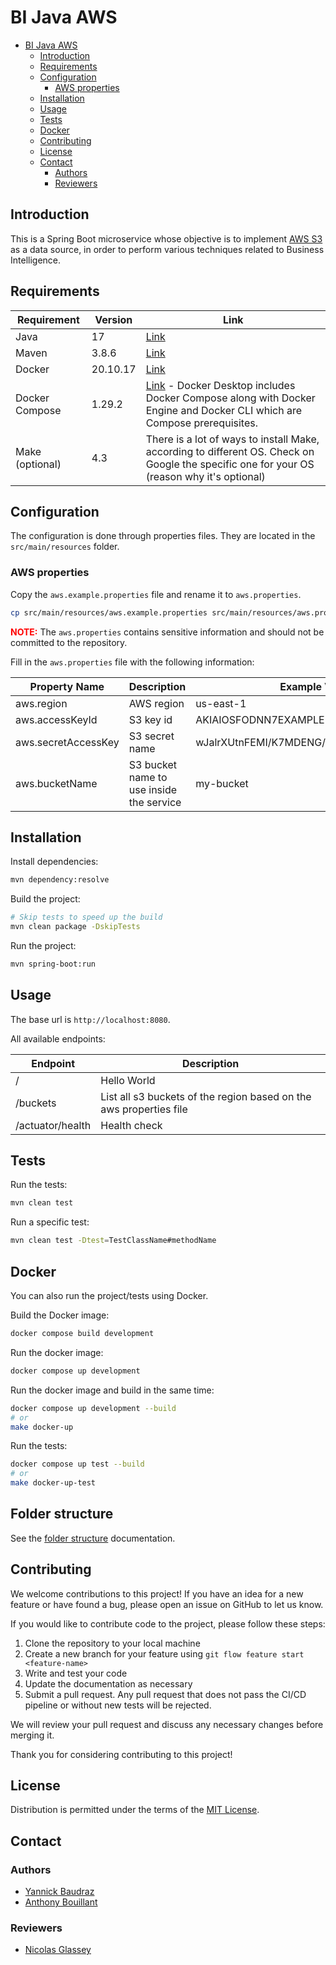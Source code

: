 # BI Java AWS

* [BI Java AWS](#bi-java-aws)
    * [Introduction](#introduction)
    * [Requirements](#requirements)
    * [Configuration](#configuration)
        * [AWS properties](#aws-properties)
    * [Installation](#installation)
    * [Usage](#usage)
    * [Tests](#tests)
    * [Docker](#docker)
    * [Contributing](#contributing)
    * [License](#license)
    * [Contact](#contact)
        * [Authors](#authors)
        * [Reviewers](#reviewers)

## Introduction

This is a Spring Boot microservice whose objective is to implement [AWS S3](https://aws.amazon.com/s3/) as a data
source, in order to perform various techniques related to Business Intelligence.

## Requirements

| Requirement     | Version  | Link                                                                                                                                                               |
|-----------------|----------|--------------------------------------------------------------------------------------------------------------------------------------------------------------------|
| Java            | 17       | [Link](https://docs.aws.amazon.com/corretto/latest/corretto-17-ug/downloads-list.html)                                                                             |
| Maven           | 3.8.6    | [Link](https://maven.apache.org/download.cgi)                                                                                                                      |
| Docker          | 20.10.17 | [Link](https://docs.docker.com/engine/install/)                                                                                                                    |
| Docker Compose  | 1.29.2   | [Link](https://docs.docker.com/compose/install/) - Docker Desktop includes Docker Compose along with Docker Engine and Docker CLI which are Compose prerequisites. |
| Make (optional) | 4.3      | There is a lot of ways to install Make, according to different OS. Check on Google the specific one for your OS (reason why it's optional)                         |

## Configuration

The configuration is done through properties files. They are located in the `src/main/resources` folder.

### AWS properties

Copy the `aws.example.properties` file and rename it to `aws.properties`.

```bash
cp src/main/resources/aws.example.properties src/main/resources/aws.properties
```

<span style="color:red">**NOTE:**</span> The `aws.properties` contains sensitive information and should not be committed
to the repository.

Fill in the `aws.properties` file with the following information:

| Property Name       | Description                              | Example Value                            |
|---------------------|------------------------------------------|------------------------------------------|
| aws.region          | AWS region                               | us-east-1                                |
| aws.accessKeyId     | S3 key id                                | AKIAIOSFODNN7EXAMPLE                     |
| aws.secretAccessKey | S3 secret name                           | wJalrXUtnFEMI/K7MDENG/bPxRfiCYEXAMPLEKEY |
| aws.bucketName      | S3 bucket name to use inside the service | my-bucket                                |

## Installation

Install dependencies:

```bash
mvn dependency:resolve
```

Build the project:

```bash
# Skip tests to speed up the build
mvn clean package -DskipTests
```

Run the project:

```bash
mvn spring-boot:run
```

## Usage

The base url is `http://localhost:8080`.

All available endpoints:

| Endpoint         | Description                                                        |
|------------------|--------------------------------------------------------------------|
| /                | Hello World                                                        |
| /buckets         | List all s3 buckets of the region based on the aws properties file |
| /actuator/health | Health check                                                       |

## Tests

Run the tests:

```bash
mvn clean test
```

Run a specific test:

```bash
mvn clean test -Dtest=TestClassName#methodName
```

[//]: # (TODO : add test coverage section)

## Docker

You can also run the project/tests using Docker.

Build the Docker image:

```bash
docker compose build development
```

Run the docker image:

```bash
docker compose up development
```

Run the docker image and build in the same time:

```bash
docker compose up development --build
# or
make docker-up
```

Run the tests:

```bash
docker compose up test --build
# or
make docker-up-test
```

## Folder structure

See the [folder structure](doc/FOLDER_STRUCTURE.md) documentation.

## Contributing

We welcome contributions to this project! If you have an idea for a new feature or have found a bug, please open
an issue on GitHub to let us know.

If you would like to contribute code to the project, please follow these steps:

1. Clone the repository to your local machine
2. Create a new branch for your feature using `git flow feature start <feature-name>`
3. Write and test your code
4. Update the documentation as necessary
5. Submit a pull request. Any pull request that does not pass the CI/CD pipeline or without new tests will be rejected.

We will review your pull request and discuss any necessary changes before merging it.

Thank you for considering contributing to this project!

## License

Distribution is permitted under the terms of the [MIT License](LICENSE.md).

## Contact

### Authors

- [Yannick Baudraz](https://github.com/yannickcpnv)
- [Anthony Bouillant](https://github.com/antbou)

### Reviewers

- [Nicolas Glassey](https://github.com/NicolasGlassey)
